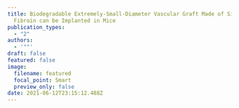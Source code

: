 ```yaml
---
title: Biodegradable Extremely-Small-Diameter Vascular Graft Made of Silk
  Fibroin can be Implanted in Mice
publication_types:
  - "2"
authors:
  - '""'
draft: false
featured: false
image:
  filename: featured
  focal_point: Smart
  preview_only: false
date: 2021-06-12T23:15:12.488Z
---
```


